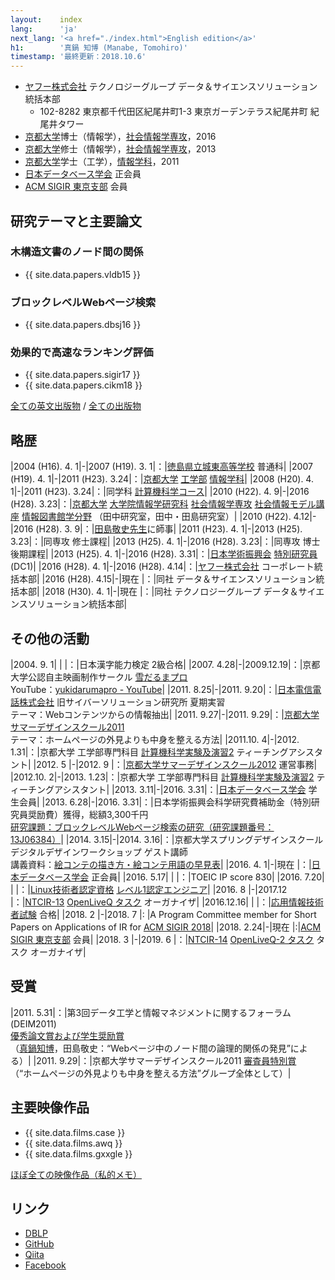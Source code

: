 ```yaml
---
layout:    index
lang:      'ja'
next_lang: '<a href="./index.html">English edition</a>'
h1:        '真鍋 知博 (Manabe, Tomohiro)'
timestamp: '最終更新：2018.10.6'
---
```


*   [ヤフー株式会社](http://docs.yahoo.co.jp/) テクノロジーグループ データ＆サイエンスソリューション統括本部
    *   102-8282 東京都千代田区紀尾井町1-3 東京ガーデンテラス紀尾井町 紀尾井タワー
*   [京都大学](http://www.kyoto-u.ac.jp/)博士（情報学），[社会情報学専攻](http://www.soc.i.kyoto-u.ac.jp/)，2016
*   [京都大学](http://www.kyoto-u.ac.jp/)修士（情報学），[社会情報学専攻](http://www.soc.i.kyoto-u.ac.jp/)，2013
*   [京都大学](http://www.kyoto-u.ac.jp/)学士（工学），[情報学科](http://www.s-im.t.kyoto-u.ac.jp/ja)，2011
*   [日本データベース学会](http://www.dbsj.org/) 正会員
*   [ACM SIGIR 東京支部](http://sigir.jp/) 会員


## 研究テーマと主要論文

### 木構造文書のノード間の関係
*   {{ site.data.papers.vldb15 }}

### ブロックレベルWebページ検索
*   {{ site.data.papers.dbsj16 }}

### 効果的で高速なランキング評価
*   {{ site.data.papers.sigir17 }}
*   {{ site.data.papers.cikm18 }}

[全ての英文出版物](./papers.html) / [全ての出版物](./papers-jp.html)


## 略歴

|2004 (H16). 4. 1|-|2007 (H19). 3. 1|：|[徳島県立城東高等学校](http://joto-hs.tokushima-ec.ed.jp/) 普通科|
|2007 (H19). 4. 1|-|2011 (H23). 3.24|：|[京都大学](http://www.kyoto-u.ac.jp/) [工学部](http://www.t.kyoto-u.ac.jp/ja) [情報学科](http://www.s-im.t.kyoto-u.ac.jp/ja)|
|2008 (H20). 4. 1|-|2011 (H23). 3.24|：|同学科 [計算機科学コース](http://www.s-im.t.kyoto-u.ac.jp/com/ja)|
|2010 (H22). 4. 9|-|2016 (H28). 3.23|：|[京都大学](http://www.kyoto-u.ac.jp/) [大学院情報学研究科](http://www.i.kyoto-u.ac.jp/) [社会情報学専攻](http://www.soc.i.kyoto-u.ac.jp/)  [社会情報モデル講座](http://www.soc.i.kyoto-u.ac.jp/divisions/social_info_model/) [情報図書館学分野](http://www.soc.i.kyoto-u.ac.jp/course/digital_library) （田中研究室，田中・田島研究室）|
|2010 (H22). 4.12|-|2016 (H28). 3. 9|：|[田島敬史先生](http://www.dl.soc.i.kyoto-u.ac.jp/~tajima/index-jp.html)に師事|
|2011 (H23). 4. 1|-|2013 (H25). 3.23|：|同専攻 修士課程|
|2013 (H25). 4. 1|-|2016 (H28). 3.23|：|同専攻 博士後期課程|
|2013 (H25). 4. 1|-|2016 (H28). 3.31|：|[日本学術振興会](http://www.jsps.go.jp/) [特別研究員](http://www.jsps.go.jp/j-pd/) (DC1)|
|2016 (H28). 4. 1|-|2016 (H28). 4.14|：|[ヤフー株式会社](http://docs.yahoo.co.jp/) コーポレート統括本部|
|2016 (H28). 4.15|-|現在            |：|同社 データ＆サイエンスソリューション統括本部|
|2018 (H30). 4. 1|-|現在            |：|同社 テクノロジーグループ データ＆サイエンスソリューション統括本部|


## その他の活動

|2004. 9. 1| |          |：|日本漢字能力検定 2級合格|
|2007. 4.28|-|2009.12.19|：|京都大学公認自主映画制作サークル [雪だるまプロ](http://yukidarumapro.jpn.org/)<br />YouTube：[yukidarumapro - YouTube](http://www.youtube.com/user/yukidarumapro)|
|2011. 8.25|-|2011. 9.20|：|[日本電信電話株式会社](http://www.ntt.co.jp/about/gaiyou.html) 旧サイバーソリューション研究所 夏期実習<br />テーマ：Webコンテンツからの情報抽出|
|2011. 9.27|-|2011. 9.29|：|[京都大学サマーデザインスクール2011](http://www.ai.soc.i.kyoto-u.ac.jp/design/)<br />テーマ：ホームページの外見よりも中身を整える方法|
|2011.10. 4|-|2012. 1.31|：|京都大学 工学部専門科目 [計算機科学実験及演習2](http://www.t.kyoto-u.ac.jp/syllabus-s/?mode=subject&lang=ja&year=2011&b=5&c=90220) ティーチングアシスタント|
|2012. 5   |-|2012. 9   |：|[京都大学サマーデザインスクール2012](http://www.dl.kuis.kyoto-u.ac.jp/summer_design2012/) 運営事務|
|2012.10. 2|-|2013. 1.23|：|京都大学 工学部専門科目 [計算機科学実験及演習2](http://www.t.kyoto-u.ac.jp/syllabus-s/?mode=subject&lang=ja&year=2012&b=5&c=90220) ティーチングアシスタント|
|2013. 3.11|-|2016. 3.31|：|[日本データベース学会](http://www.dbsj.org/) 学生会員|
|2013. 6.28|-|2016. 3.31|：|日本学術振興会科学研究費補助金（特別研究員奨励費）獲得，総額3,300千円<br />[研究課題：ブロックレベルWebページ検索の研究（研究課題番号：13J06384）](https://kaken.nii.ac.jp/d/p/13J06384.ja.html)|
|2014. 3.15|-|2014. 3.16|：|京都大学スプリングデザインスクール デジタルデザインワークショップ ゲスト講師<br />講義資料：[絵コンテの描き方・絵コンテ用語の早見表](./misc/conti_cheat_sheet.pdf)|
|2016. 4. 1|-|現在      |：|[日本データベース学会](http://www.dbsj.org/) 正会員|
|2016. 5.17| |          |：|TOEIC IP score 830|
|2016. 7.20| |          |：|[Linux技術者認定資格](http://www.lpi.or.jp/) [レベル1認定エンジニア](http://www.lpi.or.jp/lpic1/)|
|2016. 8   |-|2017.12   |：|[NTCIR-13](http://research.nii.ac.jp/ntcir/ntcir-13/index-ja.html) [OpenLiveQ タスク](http://www.openliveq.net/) オーガナイザ|
|2016.12.16| |          |：|[応用情報技術者試験](https://www.jitec.ipa.go.jp/1_11seido/ap.html) 合格|
|2018. 2   |-|2018. 7   |: |A Program Committee member for Short Papers on Applications of IR for [ACM SIGIR 2018](http://sigir.org/sigir2018/)|
|2018. 2.24|-|現在      |:|[ACM SIGIR 東京支部](http://sigir.jp/) 会員|
|2018. 3   |-|2019. 6   |：|[NTCIR-14](http://research.nii.ac.jp/ntcir/ntcir-14/index-ja.html) [OpenLiveQ-2 タスク](http://www.openliveq.net/) タスク オーガナイザ|


## 受賞

|2011. 5.31|：|第3回データ工学と情報マネジメントに関するフォーラム (DEIM2011)<br />[優秀論文賞および学生奨励賞](http://db-event.jpn.org/deim2011/index.php?pid=25)<br />（<u>真鍋知博</u>，田島敬史：“Webページ中のノード間の論理的関係の発見”による）|
|2011. 9.29|：|京都大学サマーデザインスクール2011 [審査員特別賞](http://www.ai.soc.i.kyoto-u.ac.jp/design/report.html)<br />（“ホームページの外見よりも中身を整える方法”グループ全体として）|


## 主要映像作品

*   {{ site.data.films.case }}
*   {{ site.data.films.awq }}
*   {{ site.data.films.gxxgle }}

[ほぼ全ての映像作品（私的メモ）](./films-jp.html)


## リンク

*   [DBLP](http://dblp.uni-trier.de/pers/hd/m/Manabe:Tomohiro)
*   [GitHub](https://github.com/tmanabe)
*   [Qiita](http://qiita.com/tomanabe)
*   [Facebook](https://www.facebook.com/manabe.pdx)
